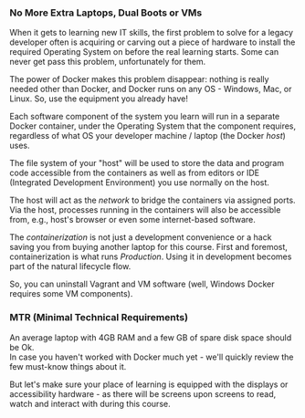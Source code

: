 ### No More Extra Laptops, Dual Boots or VMs 

When it gets to learning new IT skills, the first problem to solve for a legacy developer often is acquiring or carving out a piece of hardware to install the required Operating System on before the real learning starts. Some can never get pass this problem, unfortunately for them.

The power of Docker makes this problem disappear: nothing is really needed other than Docker, and Docker runs on any OS - Windows, Mac, or Linux. So, use the equipment you already have!

Each software component of the system you learn will run in a separate Docker container, under the Operating System that the component requires, regardless of what OS your developer machine / laptop (the Docker *host*) uses.

The file system of your "host" will be used to store the data and program code accessible from the containers as well as from editors or IDE (Integrated Development Environment) you use normally on the host. 

The host will act as the *network* to bridge the containers via assigned ports. Via the host, processes running in the containers will also be accessible from, e.g., host's browser or even some internet-based software.

The *containerization* is not just a development convenience or a hack saving you from buying another laptop for this course. First and foremost, containerization is what runs *Production*. Using it in development becomes part of the natural lifecycle flow.

So, you can uninstall Vagrant and VM software (well, Windows Docker requires some VM components).

### MTR (Minimal Technical Requirements)

An average laptop with 4GB RAM and a few GB of spare disk space should be Ok.
<br>
In case you haven't worked with Docker much yet - we'll quickly review the few must-know things about it. 

But let's make sure your place of learning is equipped with the displays or accessibility hardware - as there will be screens upon screens to read, watch and interact with during this course.  